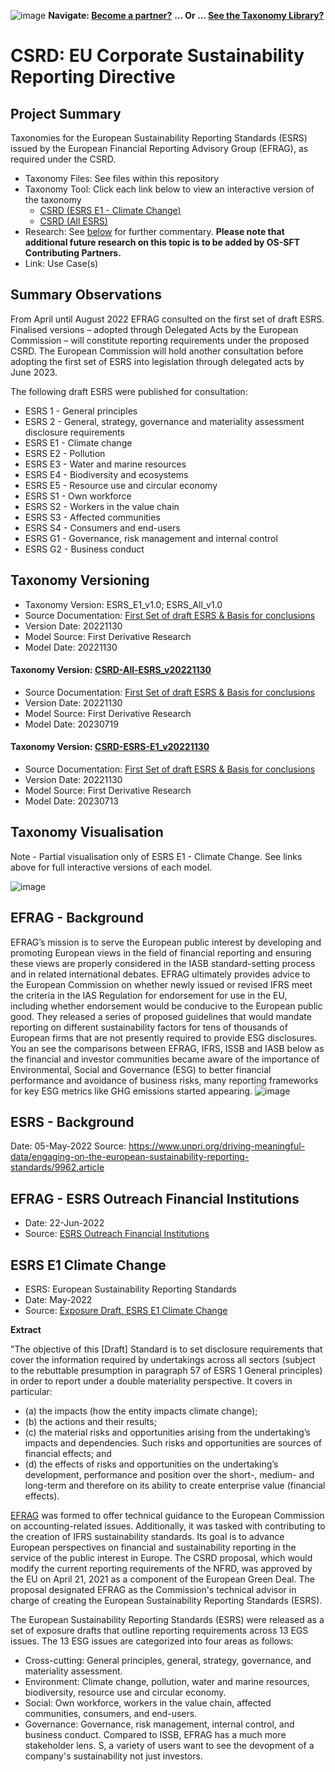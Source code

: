 ![image](https://user-images.githubusercontent.com/112073913/188821900-0c411acf-fbdd-4163-adc9-3ba4e2be78df.png)
**Navigate: [Become a partner?](https://github.com/OS-SFT/06-COLLABORATORS-PARTNERS)**
**... Or ... [See the Taxonomy Library?](https://github.com/orgs/OS-SFT/projects/2)**

# CSRD: EU Corporate Sustainability Reporting Directive

## Project Summary

Taxonomies for the European Sustainability Reporting Standards (ESRS) issued by the European Financial Reporting Advisory Group (EFRAG), as required under the CSRD.
- Taxonomy Files: See files within this repository
- Taxonomy Tool: Click each link below to view an interactive version of the taxonomy
  - [CSRD (ESRS E1 - Climate Change)](https://os-sft.solidatus.com/viewer/share/4Jvp250AtNnFtMSBDS5YxIozzjp9pVpe)
  - [CSRD (All ESRS)](https://os-sft.solidatus.com/viewer/share/qfro9MzUQ53DUiBRx8PKeZu46kP3Va1C)
- Research: See [below](https://github.com/OS-SFT/Taxonomy-Mappings-Library/tree/main/Single%20Taxonomies/EFRAG%20-%20ESRS%20E1#efrag---detailed-research-esrs-e1-climate-change) for further commentary. **Please note that additional future research on this topic is to be added by OS-SFT Contributing Partners.**
- Link: Use Case(s)

## Summary Observations

From April until August 2022 EFRAG consulted on the first set of draft ESRS. Finalised versions – adopted through Delegated Acts by the European Commission – will constitute reporting requirements under the proposed CSRD. The European Commission will hold another consultation before adopting the first set of ESRS into legislation through delegated acts by June 2023.

The following draft ESRS were published for consultation:

- ESRS 1 - General principles
- ESRS 2 - General, strategy, governance and materiality assessment disclosure requirements
- ESRS E1 - Climate change
- ESRS E2 - Pollution
- ESRS E3 - Water and marine resources
- ESRS E4 - Biodiversity and ecosystems
- ESRS E5 - Resource use and circular economy
- ESRS S1 - Own workforce
- ESRS S2 - Workers in the value chain
- ESRS S3 - Affected communities
- ESRS S4 - Consumers and end-users
- ESRS G1 - Governance, risk management and internal control
- ESRS G2 - Business conduct

## Taxonomy Versioning

- Taxonomy Version: ESRS_E1_v1.0; ESRS_All_v1.0
- Source Documentation: [First Set of draft ESRS & Basis for conclusions](https://www.efrag.org/lab6#subtitle4)
- Version Date: 20221130
- Model Source: First Derivative Research
- Model Date: 20221130

#### Taxonomy Version: [CSRD-All-ESRS_v20221130](https://os-sft.solidatus.com/viewer/share/qfro9MzUQ53DUiBRx8PKeZu46kP3Va1C)
- Source Documentation: [First Set of draft ESRS & Basis for conclusions](https://www.efrag.org/lab6#subtitle4)
- Version Date: 20221130
- Model Source: First Derivative Research
- Model Date: 20230719

#### Taxonomy Version: [CSRD-ESRS-E1_v20221130](https://os-sft.solidatus.com/viewer/share/4Jvp250AtNnFtMSBDS5YxIozzjp9pVpe)
- Source Documentation: [First Set of draft ESRS & Basis for conclusions](https://www.efrag.org/lab6#subtitle4)
- Version Date: 20221130
- Model Source: First Derivative Research
- Model Date: 20230713

## Taxonomy Visualisation 

Note - Partial visualisation only of ESRS E1 - Climate Change. See links above for full interactive versions of each model.

![image](https://github.com/OS-SFT/Taxonomy-Mappings-Library/assets/112079442/0fcaa2c6-e40b-4013-8922-2b32d506826c)

## EFRAG - Background

EFRAG’s mission is to serve the European public interest by developing and promoting European views in the field of financial reporting and ensuring these views are properly considered in the IASB standard-setting process and in related international debates. EFRAG ultimately provides advice to the European Commission on whether newly issued or revised IFRS meet the criteria in the IAS Regulation for endorsement for use in the EU, including whether endorsement would be conducive to the European public good. They released a series of proposed guidelines that would mandate reporting on different sustainability factors for tens of thousands of European firms that are not presently required to provide ESG disclosures. You an see the comparisons between EFRAG, IFRS, ISSB and IASB below as the financial and investor communities became aware of the importance of Environmental, Social and Governance (ESG) to better financial performance and avoidance of business risks, many reporting frameworks for key ESG metrics like GHG emissions started appearing.
![image](https://user-images.githubusercontent.com/112077283/192562244-101ad9ac-7ab5-4d79-bd92-7d4b896364bb.png)

## ESRS - Background

Date: 05-May-2022
Source: https://www.unpri.org/driving-meaningful-data/engaging-on-the-european-sustainability-reporting-standards/9962.article

## EFRAG - ESRS Outreach Financial Institutions

- Date: 22-Jun-2022
- Source: [ESRS Outreach Financial Institutions](https://www.efrag.org/Assets/Download?assetUrl=%2Fsites%2Fwebpublishing%2FSiteAssets%2FFinancial%2520Institutions%2520slides.pdf)

## ESRS E1 Climate Change

- ESRS: European Sustainability Reporting Standards
- Date: May-2022
- Source: [Exposure Draft, ESRS E1 Climate Change](https://www.efrag.org/Assets/Download?assetUrl=%2Fsites%2Fwebpublishing%2FSiteAssets%2FBC%2520E1%2520Climate%2520final.pdf)

**Extract**

"The objective of this [Draft] Standard is to set disclosure requirements that cover the information required by undertakings across all sectors (subject to the
rebuttable presumption in paragraph 57 of ESRS 1 General principles) in order to report under a double materiality perspective. It covers in particular:

- (a) the impacts (how the entity impacts climate change);
- (b) the actions and their results;
- (c) the material risks and opportunities arising from the undertaking’s impacts and dependencies. Such risks and opportunities are sources of financial
effects; and
- (d) the effects of risks and opportunities on the undertaking’s development, performance and position over the short-, medium- and long-term and therefore on its ability to create enterprise value (financial effects). 


[EFRAG](https://www.efrag.org/Assets/Download?assetUrl=%2Fsites%2Fwebpublishing%2FSiteAssets%2FED_ESRS_2.pdf) was formed to offer technical guidance to the European Commission on accounting-related issues. Additionally, it was tasked with contributing to the creation of IFRS sustainability standards. Its goal is to advance European perspectives on financial and sustainability reporting in the service of the public interest in Europe. The CSRD proposal, which would modify the current reporting requirements of the NFRD, was approved by the EU on April 21, 2021 as a component of the European Green Deal. The proposal designated EFRAG as the Commission's technical advisor in charge of creating the European Sustainability Reporting Standards (ESRS).

The European Sustainability Reporting Standards (ESRS) were released as a set of exposure drafts that outline reporting requirements across 13 EGS issues. The 13 ESG issues are categorized into four areas as follows:

* Cross-cutting: General principles, general, strategy, governance, and materiality assessment.
* Environment: Climate change, pollution, water and marine resources, biodiversity, resource use and circular economy.
* Social: Own workforce, workers in the value chain, affected communities, consumers, and end-users.
* Governance: Governance, risk management, internal control, and business conduct.
Compared to ISSB, EFRAG has a much more stakeholder lens. S, a variety of users want to see the devopment of a company's sustainability not just investors. 


